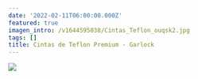 ```yaml
---
date: '2022-02-11T06:00:00.000Z'
featured: true
imagen_intro: /v1644595038/Cintas_Teflon_ouqsk2.jpg
tags: []
title: Cintas de Teflon Premium - Garlock
---
```





![](https://res.cloudinary.com/novatec/v1644595038/Cintas_Teflon_ouqsk2.jpg)
